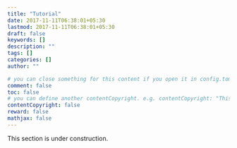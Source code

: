 ```yaml
---
title: "Tutorial"
date: 2017-11-11T06:38:01+05:30
lastmod: 2017-11-11T06:38:01+05:30
draft: false
keywords: []
description: ""
tags: []
categories: []
author: ""

# you can close something for this content if you open it in config.toml.
comment: false
toc: false
# you can define another contentCopyright. e.g. contentCopyright: "This is an another copyright."
contentCopyright: false
reward: false
mathjax: false
---
```


This section is under construction.

<!--more-->
